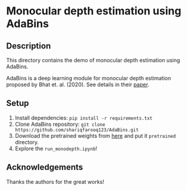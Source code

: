 # Monocular depth estimation using AdaBins

## Description

This directory contains the demo of monocular depth estimation using AdaBins.

AdaBins is a deep learning module for monocular depth estimation proposed by Bhat et. al. (2020). See details in their [paper](https://arxiv.org/abs/2011.14141).

## Setup

1. Install dependencies: `pip install -r requirements.txt`
2. Clone AdaBins repository: `git clone https://github.com/shariqfarooq123/AdaBins.git`
3. Download the pretrained weights from [here](https://drive.google.com/drive/folders/1nYyaQXOBjNdUJDsmJpcRpu6oE55aQoLA) and put it `pretrained` directory.
4. Explore the `run_monodepth.ipynb`!

## Acknowledgements

Thanks the authors for the great works!
